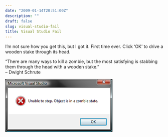 ```yaml
---
date: "2009-01-14T20:51:00Z"
description: ""
draft: false
slug: visual-studio-fail
title: Visual Studio Fail
---
```



I’m not sure how you get this, but I got it. First time ever. Click ‘OK’ to drive a wooden stake through its head. 

“There are many ways to kill a zombie, but the most satisfying is stabbing them through the head with a wooden stake.”  
– Dwight Schrute

![zombie state](zombie_state_2.png)

